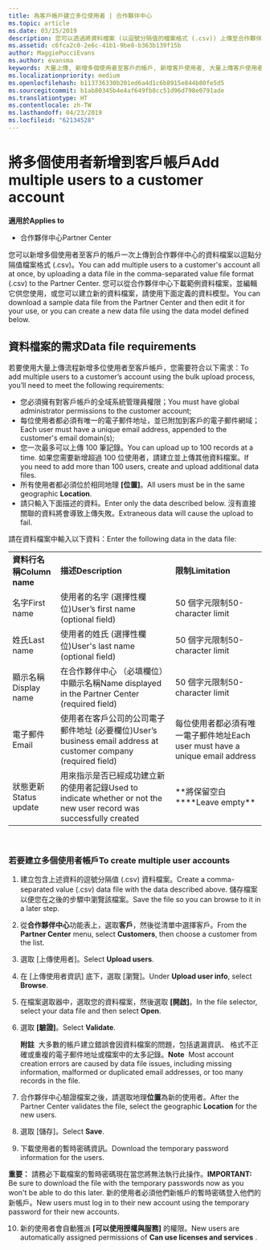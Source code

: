 ```yaml
---
title: 為客戶帳戶建立多位使用者 | 合作夥伴中心
ms.topic: article
ms.date: 03/15/2019
description: 您可以透過將資料檔案 (以逗號分隔值的檔案格式 (.csv)) 上傳至合作夥伴中心，來一次新增多位使用者至客戶帳戶。
ms.assetid: c6fca2c0-2e6c-41b1-9be8-b363b139f15b
author: MaggiePucciEvans
ms.author: evansma
keywords: 大量上傳, 新增多個使用者至客戶的帳戶, 新增客戶使用者, 大量上傳客戶使用者, 客戶帳戶, 客戶使用者, 使用者
ms.localizationpriority: medium
ms.openlocfilehash: b113736330b201ed6a4d1c6b8915e844b80fe5d5
ms.sourcegitcommit: b1ab80345b4e4af649fb8cc51d96d798e0791ade
ms.translationtype: HT
ms.contentlocale: zh-TW
ms.lasthandoff: 04/23/2019
ms.locfileid: "62134528"
---
```

# <a name="add-multiple-users-to-a-customer-account"></a><span data-ttu-id="9af2e-104">將多個使用者新增到客戶帳戶</span><span class="sxs-lookup"><span data-stu-id="9af2e-104">Add multiple users to a customer account</span></span>

<span data-ttu-id="9af2e-105">**適用於**</span><span class="sxs-lookup"><span data-stu-id="9af2e-105">**Applies to**</span></span>

-  <span data-ttu-id="9af2e-106">合作夥伴中心</span><span class="sxs-lookup"><span data-stu-id="9af2e-106">Partner Center</span></span>

<span data-ttu-id="9af2e-107">您可以新增多個使用者至客戶的帳戶一次上傳到合作夥伴中心的資料檔案以逗點分隔值檔案格式 (.csv)。</span><span class="sxs-lookup"><span data-stu-id="9af2e-107">You can add multiple users to a customer's account all at once, by uploading a data file in the comma-separated value file format (.csv) to the Partner Center.</span></span> <span data-ttu-id="9af2e-108">您可以從合作夥伴中心下載範例資料檔案，並編輯它供您使用，或您可以建立新的資料檔案，請使用下面定義的資料模型。</span><span class="sxs-lookup"><span data-stu-id="9af2e-108">You can download a sample data file from the Partner Center and then edit it for your use, or you can create a new data file using the data model defined below.</span></span>

## <a href="" id="creatingtheimportcsvfile"></a><span data-ttu-id="9af2e-109">資料檔案的需求</span><span class="sxs-lookup"><span data-stu-id="9af2e-109">Data file requirements</span></span>


<span data-ttu-id="9af2e-110">若要使用大量上傳流程新增多位使用者至客戶帳戶，您需要符合以下需求：</span><span class="sxs-lookup"><span data-stu-id="9af2e-110">To add multiple users to a customer’s account using the bulk upload process, you’ll need to meet the following requirements:</span></span>

-   <span data-ttu-id="9af2e-111">您必須擁有對客戶帳戶的全域系統管理員權限；</span><span class="sxs-lookup"><span data-stu-id="9af2e-111">You must have global administrator permissions to the customer account;</span></span>
-   <span data-ttu-id="9af2e-112">每位使用者都必須有唯一的電子郵件地址，並已附加到客戶的電子郵件網域；</span><span class="sxs-lookup"><span data-stu-id="9af2e-112">Each user must have a unique email address, appended to the customer's email domain(s);</span></span>
-   <span data-ttu-id="9af2e-113">您一次最多可以上傳 100 筆記錄。</span><span class="sxs-lookup"><span data-stu-id="9af2e-113">You can upload up to 100 records at a time.</span></span> <span data-ttu-id="9af2e-114">如果您需要新增超過 100 位使用者，請建立並上傳其他資料檔案。</span><span class="sxs-lookup"><span data-stu-id="9af2e-114">If you need to add more than 100 users, create and upload additional data files.</span></span>
-   <span data-ttu-id="9af2e-115">所有使用者都必須位於相同地理 **\[位置\]**。</span><span class="sxs-lookup"><span data-stu-id="9af2e-115">All users must be in the same geographic **Location**.</span></span>
-   <span data-ttu-id="9af2e-116">請只輸入下面描述的資料。</span><span class="sxs-lookup"><span data-stu-id="9af2e-116">Enter only the data described below.</span></span> <span data-ttu-id="9af2e-117">沒有直接關聯的資料將會導致上傳失敗。</span><span class="sxs-lookup"><span data-stu-id="9af2e-117">Extraneous data will cause the upload to fail.</span></span>

<span data-ttu-id="9af2e-118">請在資料檔案中輸入以下資料：</span><span class="sxs-lookup"><span data-stu-id="9af2e-118">Enter the following data in the data file:</span></span>

|                 |                                                                              |                                            |
|-----------------|------------------------------------------------------------------------------|--------------------------------------------|
| <span data-ttu-id="9af2e-119">**資料行名稱**</span><span class="sxs-lookup"><span data-stu-id="9af2e-119">**Column name**</span></span> | <span data-ttu-id="9af2e-120">**描述**</span><span class="sxs-lookup"><span data-stu-id="9af2e-120">**Description**</span></span>                                                              | <span data-ttu-id="9af2e-121">**限制**</span><span class="sxs-lookup"><span data-stu-id="9af2e-121">**Limitation**</span></span>                             |
| <span data-ttu-id="9af2e-122">名字</span><span class="sxs-lookup"><span data-stu-id="9af2e-122">First name</span></span>      | <span data-ttu-id="9af2e-123">使用者的名字 (選擇性欄位)</span><span class="sxs-lookup"><span data-stu-id="9af2e-123">User’s first name (optional field)</span></span>                                           | <span data-ttu-id="9af2e-124">50 個字元限制</span><span class="sxs-lookup"><span data-stu-id="9af2e-124">50-character limit</span></span>                         |
| <span data-ttu-id="9af2e-125">姓氏</span><span class="sxs-lookup"><span data-stu-id="9af2e-125">Last name</span></span>       | <span data-ttu-id="9af2e-126">使用者的姓氏 (選擇性欄位)</span><span class="sxs-lookup"><span data-stu-id="9af2e-126">User's last name (optional field)</span></span>                                            | <span data-ttu-id="9af2e-127">50 個字元限制</span><span class="sxs-lookup"><span data-stu-id="9af2e-127">50-character limit</span></span>                         |
| <span data-ttu-id="9af2e-128">顯示名稱</span><span class="sxs-lookup"><span data-stu-id="9af2e-128">Display name</span></span>    | <span data-ttu-id="9af2e-129">在合作夥伴中心 （必填欄位） 中顯示名稱</span><span class="sxs-lookup"><span data-stu-id="9af2e-129">Name displayed in the Partner Center (required field)</span></span>                            | <span data-ttu-id="9af2e-130">50 個字元限制</span><span class="sxs-lookup"><span data-stu-id="9af2e-130">50-character limit</span></span>                         |
| <span data-ttu-id="9af2e-131">電子郵件</span><span class="sxs-lookup"><span data-stu-id="9af2e-131">Email</span></span>           | <span data-ttu-id="9af2e-132">使用者在客戶公司的公司電子郵件地址 (必要欄位)</span><span class="sxs-lookup"><span data-stu-id="9af2e-132">User’s business email address at customer company (required field)</span></span>           | <span data-ttu-id="9af2e-133">每位使用者都必須有唯一電子郵件地址</span><span class="sxs-lookup"><span data-stu-id="9af2e-133">Each user must have a unique email address</span></span> |
| <span data-ttu-id="9af2e-134">狀態更新</span><span class="sxs-lookup"><span data-stu-id="9af2e-134">Status update</span></span>   | <span data-ttu-id="9af2e-135">用來指示是否已經成功建立新的使用者記錄</span><span class="sxs-lookup"><span data-stu-id="9af2e-135">Used to indicate whether or not the new user record was successfully created</span></span> | <span data-ttu-id="9af2e-136">\*\*將保留空白\*\*</span><span class="sxs-lookup"><span data-stu-id="9af2e-136">\*\*Leave empty\*\*</span></span>                        |

 

### <a href="" id="createmultipleuseraccounts"></a><span data-ttu-id="9af2e-137">若要建立多個使用者帳戶</span><span class="sxs-lookup"><span data-stu-id="9af2e-137">To create multiple user accounts</span></span>

<a href="" id="creatingtheaccounts"></a>
1.  <span data-ttu-id="9af2e-138">建立包含上述資料的逗號分隔值 (.csv) 資料檔案。</span><span class="sxs-lookup"><span data-stu-id="9af2e-138">Create a comma-separated value (.csv) data file with the data described above.</span></span> <span data-ttu-id="9af2e-139">儲存檔案以便您在之後的步驟中瀏覽該檔案。</span><span class="sxs-lookup"><span data-stu-id="9af2e-139">Save the file so you can browse to it in a later step.</span></span>
2.  <span data-ttu-id="9af2e-140">從**合作夥伴中心**功能表上，選取**客戶**，然後從清單中選擇客戶。</span><span class="sxs-lookup"><span data-stu-id="9af2e-140">From the **Partner Center** menu, select **Customers**, then choose a customer from the list.</span></span>
3.  <span data-ttu-id="9af2e-141">選取 \[上傳使用者\]。</span><span class="sxs-lookup"><span data-stu-id="9af2e-141">Select **Upload users**.</span></span>
4.  <span data-ttu-id="9af2e-142">在 \[上傳使用者資訊\] 底下，選取 \[瀏覽\]。</span><span class="sxs-lookup"><span data-stu-id="9af2e-142">Under **Upload user info**, select **Browse**.</span></span>
5.  <span data-ttu-id="9af2e-143">在檔案選取器中，選取您的資料檔案，然後選取 **\[開啟\]**。</span><span class="sxs-lookup"><span data-stu-id="9af2e-143">In the file selector, select your data file and then select **Open**.</span></span>
6.  <span data-ttu-id="9af2e-144">選取 **\[驗證\]**。</span><span class="sxs-lookup"><span data-stu-id="9af2e-144">Select **Validate**.</span></span>

    <span data-ttu-id="9af2e-145">**附註**  大多數的帳戶建立錯誤會因資料檔案的問題，包括遺漏資訊、 格式不正確或重複的電子郵件地址或檔案中的太多記錄。</span><span class="sxs-lookup"><span data-stu-id="9af2e-145">**Note**  Most account creation errors are caused by data file issues, including missing information, malformed or duplicated email addresses, or too many records in the file.</span></span>

7.  <span data-ttu-id="9af2e-146">合作夥伴中心驗證檔案之後，請選取地理**位置**為新的使用者。</span><span class="sxs-lookup"><span data-stu-id="9af2e-146">After the Partner Center validates the file, select the geographic **Location** for the new users.</span></span>
8.  <span data-ttu-id="9af2e-147">選取 \[儲存\]。</span><span class="sxs-lookup"><span data-stu-id="9af2e-147">Select **Save**.</span></span>
9.  <span data-ttu-id="9af2e-148">下載使用者的暫時密碼資訊。</span><span class="sxs-lookup"><span data-stu-id="9af2e-148">Download the temporary password information for the users.</span></span>

<span data-ttu-id="9af2e-149">**重要：** 請務必下載檔案的暫時密碼現在當您將無法執行此操作。</span><span class="sxs-lookup"><span data-stu-id="9af2e-149">**IMPORTANT:** Be sure to download the file with the temporary passwords now as you won't be able to do this later.</span></span> <span data-ttu-id="9af2e-150">新的使用者必須他們新帳戶的暫時密碼登入他們的新帳戶。</span><span class="sxs-lookup"><span data-stu-id="9af2e-150">New users must log in to their new account using the temporary password for their new accounts.</span></span>

10. <span data-ttu-id="9af2e-151">新的使用者會自動獲派 **\[可以使用授權與服務\]** 的權限。</span><span class="sxs-lookup"><span data-stu-id="9af2e-151">New users are automatically assigned permissions of **Can use licenses and services** .</span></span> 

 

 



